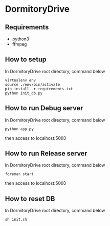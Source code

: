 DormitoryDrive
===============

Requirements
----------------
* python3
* ffmpeg

How to setup
---------------
In DormitoryDrive root directory, command below
```
virtualenv env  
source ./env/bin/activate  
pip install -r requirements.txt  
python init_db.py
```

How to run Debug server
------------------------
In DormitoryDrive root directory, command below
```
python app.py
```
then access to localhost:5000

How to run Release server
--------------------------
In DormitoryDrive root directory, command below
```
foreman start
```
then access to localhost:5000

How to reset DB
----------------
In DormitoryDrive root directory, command below
```
sh init.sh
```
